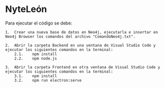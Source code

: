 # NyteLeón

Para ejecutar el código se debe:

    1.  Crear una nueva base de datos en Neo4j, ejecutarla e insertar en Neo4j Browser los comandos del archivo "ComandoNeo4j.txt".

    2.  Abrir la carpeta Backend en una ventana de Visual Studio Code y ejecutar los siguientes comandos en la terminal:
        2.1.    npm install
        2.2.    npm node.js

    3.  Abrir la carpeta Frontend en otra ventana de Visual Studio Code y ejecutar los siguientes comandos en la terminal:
        3.1.    npm install
        3.2.    npm run electron:serve
